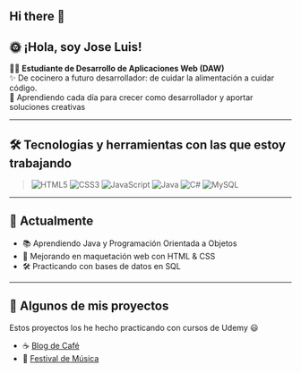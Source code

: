 ## Hi there 👋

## :sun_with_face: ¡Hola, soy Jose Luis!</br>
👩‍💻 **Estudiante de Desarrollo de Aplicaciones Web (DAW)** </br> 
✨ De cocinero a futuro desarrollador: de cuidar la alimentación a cuidar código.</br>
🚀 Aprendiendo cada día para crecer como desarrollador y aportar soluciones creativas

---

## 🛠️ Tecnologias y herramientas con las que estoy trabajando
> ![HTML5](https://img.shields.io/badge/-HTML5-E34F26?style=flat&logo=html5&logoColor=white)
> ![CSS3](https://img.shields.io/badge/-CSS3-1572B6?style=flat&logo=css3&logoColor=white)
> ![JavaScript](https://img.shields.io/badge/-JavaScript-F7DF1E?style=flat&logo=javascript&logoColor=black)
> ![Java](https://img.shields.io/badge/Java-ED8B00?style=flat&logo=openjdk&logoColor=white)
> ![C#](https://img.shields.io/badge/C%23-239120?style=flat&logo=c-sharp&logoColor=white)
> ![MySQL](https://img.shields.io/badge/MySQL-005C84?style=flat&logo=mysql&logoColor=white)
---
## 🌱 **Actualmente**  

- 📚 Aprendiendo Java y Programación Orientada a Objetos  </br>
- 🎨 Mejorando en maquetación web con HTML & CSS  </br>
- 🛠️ Practicando con bases de datos en SQL

---
## 🚀 **Algunos de mis proyectos** 
Estos proyectos los he hecho practicando con cursos de Udemy :smiley: </br>
- :coffee: [Blog de Café](https://github.com/JoseLuisMontoro/Blog-de-cafe) </br>
- :musical_note: [Festival de Música](https://github.com/JoseLuisMontoro/Festival-de-M-sica) </br>



